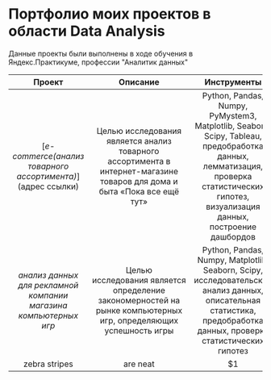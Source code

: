 # Портфолио моих проектов в области Data Analysis
Данные проекты были выполнены в ходе обучения в Яндекс.Практикуме, профессии "Аналитик данных"

| Проект | Описание  | Инструменты |
| :------------: |:---------------:| :-----:|
| [*e-commerce(анализ товарного ассортимента)*](адрес ссылки) | Целью исследования является анализ товарного ассортимента в интернет-магазине товаров для дома и быта «Пока все ещё тут» | Python, Pandas, Numpy, PyMystem3, Matplotlib, Seaborn, Scipy, Tableau, предобработка данных, лемматизация,  проверка статистических гипотез, визуализация данных, построение дашбордов|
| *анализ данных для рекламной компании магазина компьютерных игр*  | Целью исследования является определение закономерностей на рынке компьютерных игр, определяющих успешность игры        |   Python, Pandas, Numpy, Matplotlib, Seaborn, Scipy, исследовательский анализ данных, описательная статистика, предобработка данных, проверка статистических гипотез |
| zebra stripes | are neat        |    $1 |




